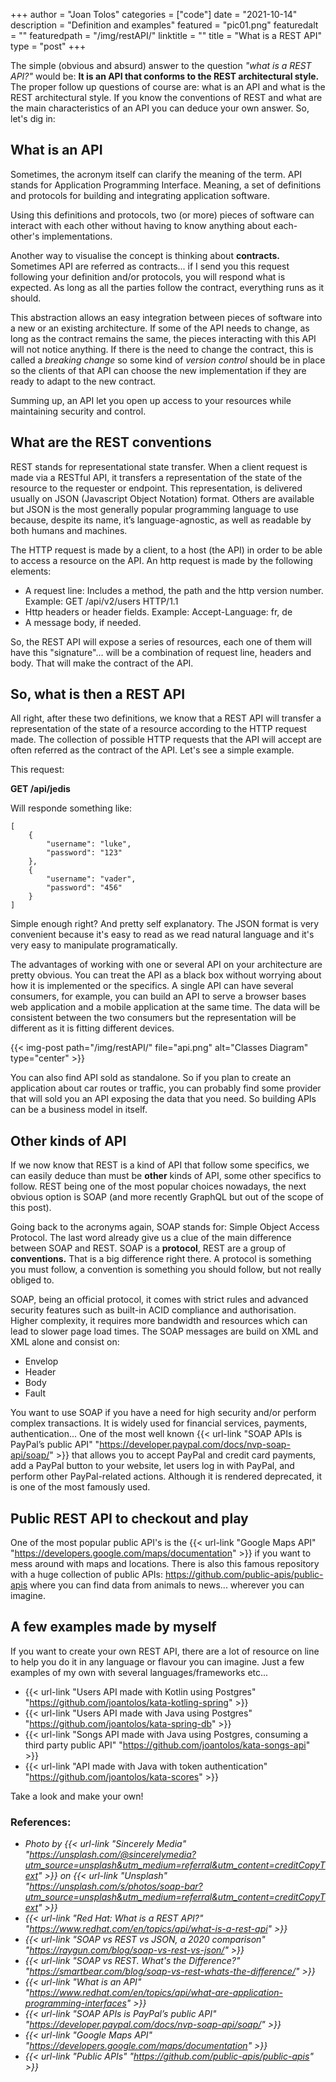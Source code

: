 +++
author = "Joan Tolos"
categories = ["code"]
date = "2021-10-14"
description = "Definition and examples"
featured = "pic01.png"
featuredalt = ""
featuredpath = "/img/restAPI/"
linktitle = ""
title = "What is a REST API"
type = "post"
+++

The simple (obvious and absurd) answer to the question _"what is a REST API?"_ would be: **It is an API that conforms to the REST architectural style.** The proper follow up questions of course are: what is an API and what is the REST architectural style. If you know the conventions of REST and what are the main characteristics of an API you can deduce your own answer. So, let's dig in:

## What is an API

Sometimes, the acronym itself can clarify the meaning of the term. API stands for Application Programming Interface. Meaning, a set of definitions and protocols for building and integrating application software.

Using this definitions and protocols, two (or more) pieces of software can interact with each other without having to know anything about each-other's implementations.

Another way to visualise the concept is thinking about **contracts.** Sometimes API are referred as contracts... if I send you this request following your definition and/or protocols, you will respond what is expected. As long as all the parties follow the contract, everything runs as it should.

This abstraction allows an easy integration between pieces of software into a new or an existing architecture. If some of the API needs to change, as long as the contract remains the same, the pieces interacting with this API will not notice anything. If there is the need to change the contract, this is called a _breaking change_ so some kind of _version control_ should be in place so the clients of that API can choose the new implementation if they are ready to adapt to the new contract.

Summing up, an API let you open up access to your resources while maintaining security and control.

## What are the REST conventions

REST stands for representational state transfer. When a client request is made via a RESTful API, it transfers a representation of the state of the resource to the requester or endpoint. This representation, is delivered usually on JSON (Javascript Object Notation) format. Others are available but JSON is the most generally popular programming language to use because, despite its name, it’s language-agnostic, as well as readable by both humans and machines.

The HTTP request is made by a client, to a host (the API) in order to be able to access a resource on the API. An http request is made by the following elements:

- A request line: Includes a method, the path and the http version number. Example: GET /api/v2/users HTTP/1.1
- Http headers or header fields. Example: Accept-Language: fr, de
- A message body, if needed.

So, the REST API will expose a series of resources, each one of them will have this "signature"... will be a combination of request line, headers and body. That will make the contract of the API.

## So, what is then a REST API

All right, after these two definitions, we know that a REST API will transfer a representation of the state of a resource according to the HTTP request made. The collection of possible HTTP requests that the API will accept are often referred as the contract of the API. Let's see a simple example.

This request:

**GET /api/jedis**

Will responde something like:

    [
        {
            "username": "luke",
            "password": "123"
        },
        {
            "username": "vader",
            "password": "456"
        }
    ]

Simple enough right? And pretty self explanatory. The JSON format is very convenient because it's easy to read as we read natural language and it's very easy to manipulate programatically.

The advantages of working with one or several API on your architecture are pretty obvious. You can treat the API as a black box without worrying about how it is implemented or the specifics. A single API can have several consumers, for example, you can build an API to serve a browser bases web application and a mobile application at the same time. The data will be consistent between the two consumers but the representation will be different as it is fitting different devices.

{{< img-post path="/img/restAPI/" file="api.png" alt="Classes Diagram" type="center" >}}

You can also find API sold as standalone. So if you plan to create an application about car routes or traffic, you can probably find some provider that will sold you an API exposing the data that you need. So building APIs can be a business model in itself.

## Other kinds of API

If we now know that REST is a kind of API that follow some specifics, we can easily deduce than must be **other** kinds of API, some other specifics to follow. REST being one of the most popular choices nowadays, the next obvious option is SOAP (and more recently GraphQL but out of the scope of this post).

Going back to the acronyms again, SOAP stands for: Simple Object Access Protocol. The last word already give us a clue of the main difference between SOAP and REST. SOAP is a **protocol**, REST are a group of **conventions.** That is a big difference right there. A protocol is something you must follow, a convention is something you should follow, but not really obliged to.

SOAP, being an official protocol, it comes with strict rules and advanced security features such as built-in ACID compliance and authorisation. Higher complexity, it requires more bandwidth and resources which can lead to slower page load times. The SOAP messages are build on XML and XML alone and consist on:

- Envelop
- Header
- Body
- Fault

You want to use SOAP if you have a need for high security and/or perform complex transactions. It is widely used for financial services, payments, authentication... One of the most well known {{< url-link "SOAP APIs is PayPal’s public API" "https://developer.paypal.com/docs/nvp-soap-api/soap/" >}} that allows you to accept PayPal and credit card payments, add a PayPal button to your website, let users log in with PayPal, and perform other PayPal-related actions. Although it is rendered deprecated, it is one of the most famously used.

## Public REST API to checkout and play

One of the most popular public API's is the {{< url-link "Google Maps API" "https://developers.google.com/maps/documentation" >}} if you want to mess around with maps and locations. There is also this famous repository with a huge collection of public APIs: https://github.com/public-apis/public-apis where you can find data from animals to news... wherever you can imagine.

## A few examples made by myself

If you want to create your own REST API, there are a lot of resource on line to help you do it in any language or flavour you can imagine. Just a few examples of my own with several languages/frameworks etc...

- {{< url-link "Users API made with Kotlin using Postgres" "https://github.com/joantolos/kata-kotling-spring" >}}
- {{< url-link "Users API made with Java using Postgres" "https://github.com/joantolos/kata-spring-db" >}}
- {{< url-link "Songs API made with Java using Postgres, consuming a third party public API" "https://github.com/joantolos/kata-songs-api" >}}
- {{< url-link "API made with Java with token authentication" "https://github.com/joantolos/kata-scores" >}}

Take a look and make your own!

### References:

* _Photo by {{< url-link "Sincerely Media" "https://unsplash.com/@sincerelymedia?utm_source=unsplash&utm_medium=referral&utm_content=creditCopyText" >}} on {{< url-link "Unsplash" "https://unsplash.com/s/photos/soap-bar?utm_source=unsplash&utm_medium=referral&utm_content=creditCopyText" >}}_
* _{{< url-link "Red Hat: What is a REST API?" "https://www.redhat.com/en/topics/api/what-is-a-rest-api" >}}_
* _{{< url-link "SOAP vs REST vs JSON, a 2020 comparison" "https://raygun.com/blog/soap-vs-rest-vs-json/" >}}_
* _{{< url-link "SOAP vs REST. What's the Difference?" "https://smartbear.com/blog/soap-vs-rest-whats-the-difference/" >}}_
* _{{< url-link "What is  an API" "https://www.redhat.com/en/topics/api/what-are-application-programming-interfaces" >}}_
* _{{< url-link "SOAP APIs is PayPal’s public API" "https://developer.paypal.com/docs/nvp-soap-api/soap/" >}}_
* _{{< url-link "Google Maps API" "https://developers.google.com/maps/documentation" >}}_
* _{{< url-link "Public APIs" "https://github.com/public-apis/public-apis" >}}_
